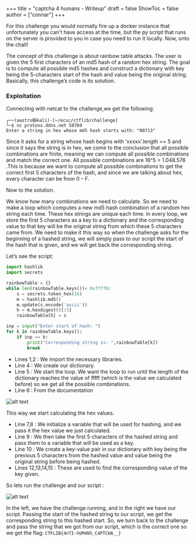 +++
title = "captcha 4 humans - Writeup"
draft = false
ShowToc = false
author = ["connar"]
+++

For this challenge you would normally fire up a docker instance that unfortunately you can't have access at the time, but the py script that runs on the server is provided to you in case you need to run it locally. Now, onto the chall!  


The concept of this challenge is about rainbow table attacks. The user is given the 5 first characters of an md5 hash of a random hex string. The goal is to compute all possible md5 hashes and construct a dictionary with key being the 5-characters start of the hash and value being the original string. Basically, this challenge’s code is its solution.

### Exploitation  
Connecting with netcat to the challenge,we get the following:  
```
┌──(aastro㉿kali)-[~/ecsc/ctflib/challenge]
└─$ nc protons.ddns.net 50769
Enter a string in hex whose md5 hash starts with: "00713"
```

Since it asks for a string whose hash begins with ‘xxxxx’.length == 5 and since it says the string is in hex, we come to the conclusion that all possible combinations are finite, meaning we can compute all possible combinations and match the correct one. All possible combinations are 16^5 = 1.048.576 .This is because we want to compute all possible combinations to get the correct first 5 characters of the hash, and since we are talking about hex, every character can be from 0 – F.  

Now to the solution.  

We know how many combinations we need to calculate. So we need to make a loop which computes a new md5 hash combination of a random hex string each time. These hex strings are unique each time. In every loop, we store the first 5 characters as a key to a dictionary and the corresponding value to that key will be the original string from which these 5 characters came from. We need to make it this way so when the challenge asks for the beginning of a hashed string, we will simply pass to our script the start of the hash that is given, and we will get back the corresponding string.  

Let’s see the script:  
```py
import hashlib
import secrets

rainbowTable = {}
while len(rainbowTable.keys())< 0xffff0:
	s = secrets.token_hex(16)
	m = hashlib.md5()
	m.update(s.encode('ascii'))
	h = m.hexdigest()[:5]
	rainbowTable[h] = s

inp = input("Enter start of hash: ")
for k in rainbowTable.keys():
	if inp == k:
		print("Corresponding string is: ",rainbowTable[k])
		break
```

- Lines 1,2 : We import the necessary libraries.
- Line 4 : We create our dictionary.
- Line 5 : We start the loop. We want the loop to run until the length of the dictionary reaches the value of fffff (which is the value we calculated before) so we get all the possible combinations.
- Line 6 : From the documentation

![alt text](/posts/writeups/ctflib/captcha4humans/captcha2.png)  

This way we start calculating the hex values.  

- Line 7,8 : We initialize a variable that will be used for hashing, and we pass it the hex value we just calculated.
- Line 9 : We then take the first 5 characters of the hashed string and pass them to a variable that will be used as a key.
- Line 10 : We create a key-value pair in our dictionary with key being the previous 5 characters from the hashed value and value being the original string before being hashed.
- Lines 12,13,14,15 : These are used to find the corresponding value of the key given.  

So lets run the challenge and our script :  

![alt text](/posts/writeups/ctflib/captcha4humans/captcha3.png)  

In the left, we have the challenge running, and in the right we have our script. Passing the start of the hashed string to our script, we get the corresponding string to this hashed start. So, we turn back to the challenge and pass the string that we got from our script, which is the correct one so we get the flag:  ```CTFLIB{4nTI-hUM4NS_C4PTCHA__}```

